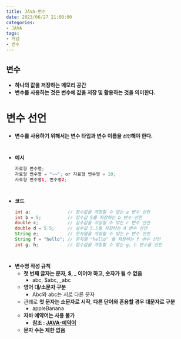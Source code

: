 ```yaml
---
title: JAVA-변수
date: 2023/06/27 21:00:00
categories:
- JAVA
tags:
- 개념
- 변수
---
```


## 변수

- **하나의 값을 저장하는 메모리 공간**
- **변수를 사용하는 것은 변수에 값을 저장 및 활용하는 것을 의미한다.**

# 변수 선언

- **변수를 사용하기 위해서는 변수 타입과 변수 이름을 `선언`해야 한다.**
#
- **예시**
    ```java
    자료형 변수명;
    자료형 변수명 = "~~"; or 자료형 변수명 = 10;
    자료형 변수명1, 변수명2;
    ```
#
- **코드**
    ```java
    int a;              // 정수값을 저장할 수 있는 a 변수 선언
    int b = 5;          // 정수값 5를 저장하는 b 변수 선언
    double c;           // 실수값을 저장할 수 있는 c 변수 선언
    double d = 5.5;     // 실수값 5.5를 저장하는 d 변수 선언
    String e;           // 문자열을 저장할 수 있는 e 변수 선언
    String f = "hello"; // 문자열 "hello" 를 저장하는 f 변수 선언
    int g, h;           // 정수값을 저장할 수 있는 g, h 변수들 선언
    ```
#
- **변수명 작성 규칙**
    - **첫 번째 글자는 문자, $, _ 이어야 하고, 숫자가 될 수 없음**
        - abc, $abc, _abc
    - **영어 대/소문자 구분**
        - Abc와 abc는 서로 다른 문자
    - 관례로 **첫 문자는 소문자로 시작**, **다른 단어와 혼용할 경우 대문자로 구분**
        - appleBanana
    - **자바 예약어는 사용 불가**
        - **참조 : [JAVA-예약어](https://depra3.github.io/2023/06/26/2023/06/JAVA-예약어/)**     
    - **문자 수는 제한 없음**
